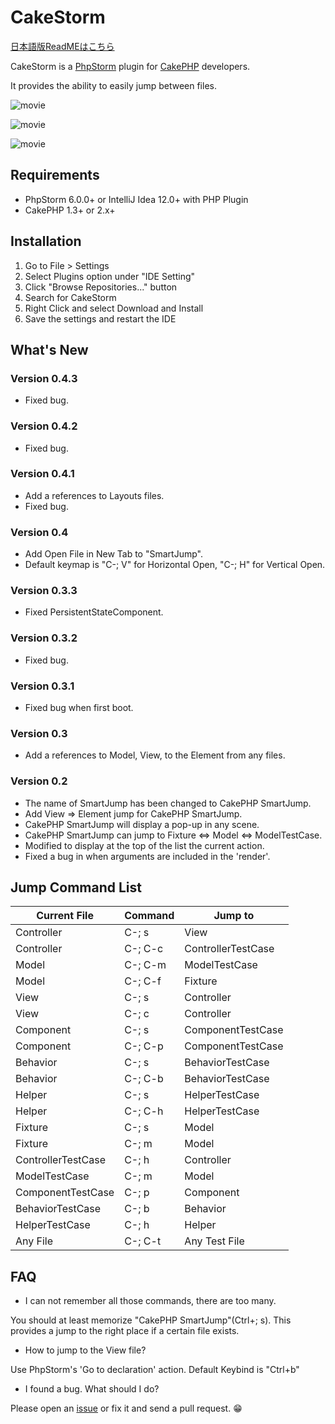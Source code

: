 # CakeStorm
[日本語版ReadMEはこちら](https://github.com/nanapi/cake-storm/blob/master/README_ja.md)

CakeStorm is a [PhpStorm](http://www.jetbrains.com/phpstorm/) plugin for [CakePHP](http://wwww.cakephp.org) developers.

It provides the ability to easily jump between files.

![movie](https://github.com/nanapi/cake-storm/raw/master/images/presentation1.gif)

![movie](https://github.com/nanapi/cake-storm/raw/master/images/presentation2.gif)

![movie](https://github.com/nanapi/cake-storm/raw/master/images/presentation3.gif)

## Requirements
- PhpStorm 6.0.0+ or IntelliJ Idea 12.0+ with PHP Plugin
- CakePHP 1.3+ or 2.x+

## Installation
1. Go to File > Settings
2. Select Plugins option under "IDE Setting"
3. Click "Browse Repositories..." button
4. Search for CakeStorm
5. Right Click and select Download and Install
6. Save the settings and restart the IDE

## What's New
### Version 0.4.3
- Fixed bug.

### Version 0.4.2
- Fixed bug.

### Version 0.4.1
- Add a references to Layouts files.
- Fixed bug.

### Version 0.4
- Add Open File in New Tab to "SmartJump".
- Default keymap is "C-; V" for Horizontal Open, "C-; H" for Vertical Open.

### Version 0.3.3
- Fixed PersistentStateComponent.

### Version 0.3.2
- Fixed bug.

### Version 0.3.1
- Fixed bug when first boot.

### Version 0.3
- Add a references to Model, View, to the Element from any files.

### Version 0.2
- The name of SmartJump has been changed to CakePHP SmartJump.
- Add View => Element jump for CakePHP SmartJump.
- CakePHP SmartJump will display a pop-up in any scene.
- CakePHP SmartJump can jump to Fixture <=> Model <=> ModelTestCase.
- Modified to display at the top of the list the current action.
- Fixed a bug in when arguments are included in the 'render'.

## Jump Command List
| Current File | Command | Jump to |
| --- | --- | --- |
| Controller|C-; s| View |
| Controller|C-; C-c| ControllerTestCase |
| Model|C-; C-m| ModelTestCase |
| Model|C-; C-f| Fixture |
| View |C-; s| Controller |
| View |C-; c| Controller |
| Component |C-; s| ComponentTestCase |
| Component |C-; C-p| ComponentTestCase |
| Behavior |C-; s| BehaviorTestCase |
| Behavior |C-; C-b| BehaviorTestCase |
| Helper |C-; s| HelperTestCase |
| Helper |C-; C-h| HelperTestCase |
| Fixture |C-; s | Model |
| Fixture |C-; m | Model |
| ControllerTestCase |C-; h| Controller |
| ModelTestCase |C-; m| Model |
| ComponentTestCase |C-; p| Component |
| BehaviorTestCase |C-; b| Behavior |
| HelperTestCase |C-; h| Helper |
| Any File | C-; C-t | Any Test File |

## FAQ
- I can not remember all those commands, there are too many.

You should at least memorize "CakePHP SmartJump"(Ctrl+; s).
This provides a jump to the right place if a certain file exists.

- How to jump to the View file?

Use PhpStorm's 'Go to declaration' action.
Default Keybind is "Ctrl+b"

- I found a bug. What should I do?

Please open an [issue](https://github.com/nanapi/cake-storm/issues) or fix it and send a pull request. :grin:
